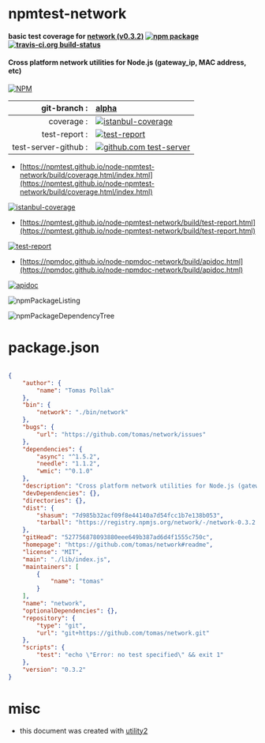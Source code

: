 # npmtest-network

#### basic test coverage for  [network (v0.3.2)](https://github.com/tomas/network#readme)  [![npm package](https://img.shields.io/npm/v/npmtest-network.svg?style=flat-square)](https://www.npmjs.org/package/npmtest-network) [![travis-ci.org build-status](https://api.travis-ci.org/npmtest/node-npmtest-network.svg)](https://travis-ci.org/npmtest/node-npmtest-network)

#### Cross platform network utilities for Node.js (gateway_ip, MAC address, etc)

[![NPM](https://nodei.co/npm/network.png?downloads=true&downloadRank=true&stars=true)](https://www.npmjs.com/package/network)

| git-branch : | [alpha](https://github.com/npmtest/node-npmtest-network/tree/alpha)|
|--:|:--|
| coverage : | [![istanbul-coverage](https://npmtest.github.io/node-npmtest-network/build/coverage.badge.svg)](https://npmtest.github.io/node-npmtest-network/build/coverage.html/index.html)|
| test-report : | [![test-report](https://npmtest.github.io/node-npmtest-network/build/test-report.badge.svg)](https://npmtest.github.io/node-npmtest-network/build/test-report.html)|
| test-server-github : | [![github.com test-server](https://npmtest.github.io/node-npmtest-network/GitHub-Mark-32px.png)](https://npmtest.github.io/node-npmtest-network/build/app/index.html) | | build-artifacts : | [![build-artifacts](https://npmtest.github.io/node-npmtest-network/glyphicons_144_folder_open.png)](https://github.com/npmtest/node-npmtest-network/tree/gh-pages/build)|

- [https://npmtest.github.io/node-npmtest-network/build/coverage.html/index.html](https://npmtest.github.io/node-npmtest-network/build/coverage.html/index.html)

[![istanbul-coverage](https://npmtest.github.io/node-npmtest-network/build/screenCapture.buildCi.browser.%252Ftmp%252Fbuild%252Fcoverage.lib.html.png)](https://npmtest.github.io/node-npmtest-network/build/coverage.html/index.html)

- [https://npmtest.github.io/node-npmtest-network/build/test-report.html](https://npmtest.github.io/node-npmtest-network/build/test-report.html)

[![test-report](https://npmtest.github.io/node-npmtest-network/build/screenCapture.buildCi.browser.%252Ftmp%252Fbuild%252Ftest-report.html.png)](https://npmtest.github.io/node-npmtest-network/build/test-report.html)

- [https://npmdoc.github.io/node-npmdoc-network/build/apidoc.html](https://npmdoc.github.io/node-npmdoc-network/build/apidoc.html)

[![apidoc](https://npmdoc.github.io/node-npmdoc-network/build/screenCapture.buildCi.browser.%252Ftmp%252Fbuild%252Fapidoc.html.png)](https://npmdoc.github.io/node-npmdoc-network/build/apidoc.html)

![npmPackageListing](https://npmtest.github.io/node-npmtest-network/build/screenCapture.npmPackageListing.svg)

![npmPackageDependencyTree](https://npmtest.github.io/node-npmtest-network/build/screenCapture.npmPackageDependencyTree.svg)



# package.json

```json

{
    "author": {
        "name": "Tomas Pollak"
    },
    "bin": {
        "network": "./bin/network"
    },
    "bugs": {
        "url": "https://github.com/tomas/network/issues"
    },
    "dependencies": {
        "async": "^1.5.2",
        "needle": "1.1.2",
        "wmic": "^0.1.0"
    },
    "description": "Cross platform network utilities for Node.js (gateway_ip, MAC address, etc)",
    "devDependencies": {},
    "directories": {},
    "dist": {
        "shasum": "7d985b32acf09f8e44140a7d54fcc1b7e138b053",
        "tarball": "https://registry.npmjs.org/network/-/network-0.3.2.tgz"
    },
    "gitHead": "527756878093880eee649b387ad6d4f1555c750c",
    "homepage": "https://github.com/tomas/network#readme",
    "license": "MIT",
    "main": "./lib/index.js",
    "maintainers": [
        {
            "name": "tomas"
        }
    ],
    "name": "network",
    "optionalDependencies": {},
    "repository": {
        "type": "git",
        "url": "git+https://github.com/tomas/network.git"
    },
    "scripts": {
        "test": "echo \"Error: no test specified\" && exit 1"
    },
    "version": "0.3.2"
}
```



# misc
- this document was created with [utility2](https://github.com/kaizhu256/node-utility2)
